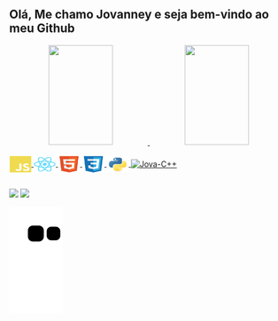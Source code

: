 ## Olá, Me chamo Jovanney e seja bem-vindo ao meu Github
<div align="center">
  <a href="https://github.com/Jovanney">
  <img height="180em" width="48%" src="https://github-readme-stats.vercel.app/api?username=Jovanney&show_icons=true&theme=dracula&include_all_commits=true&count_private=true"/>
  <img height="180em" width="48%" src="https://github-readme-stats.vercel.app/api/top-langs/?username=Jovanney&layout=compact&langs_count=7&theme=dracula"/>
</div>
<div style="display: inline_block"><br>
  <img align="center" alt="Jova-Js" height="30" width="40" src="https://raw.githubusercontent.com/devicons/devicon/master/icons/javascript/javascript-plain.svg">
  <img align="center" alt="Jova-React" height="30" width="40" src="https://raw.githubusercontent.com/devicons/devicon/master/icons/react/react-original.svg">
  <img align="center" alt="Jova-HTML" height="30" width="40" src="https://raw.githubusercontent.com/devicons/devicon/master/icons/html5/html5-original.svg">
  <img align="center" alt="Jova-CSS" height="30" width="40" src="https://raw.githubusercontent.com/devicons/devicon/master/icons/css3/css3-original.svg">
  <img align="center" alt="Jova-Python" height="30" width="40" src="https://raw.githubusercontent.com/devicons/devicon/master/icons/python/python-original.svg">
  <img align="center" alt="Jova-C++" height="30" width="40" src="https://cdn.jsdelivr.net/gh/devicons/devicon/icons/cplusplus/cplusplus-original.svg" />

</div>
      
  ##
 
<div> 
  <a href="https://www.instagram.com/jovanney_silva/" target="_blank"><img src="https://img.shields.io/badge/-Instagram-%23E4405F?style=for-the-badge&logo=instagram&logoColor=white" target="_blank"></a>
  <a href = "mailto:jovasilva@icloud.com"><img src="https://img.shields.io/badge/-Gmail-%23333?style=for-the-badge&logo=gmail&logoColor=white" target="_blank"></a>
   
  ![Snake animation](https://github.com/Jovanney/Jovanney/blob/output/github-contribution-grid-snake.svg)
 
</div>
